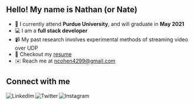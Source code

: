## Hello! My name is Nathan (or Nate)

- 🚂 I currently attend **Purdue University**, and will graduate in **May 2021**
- 💻 I am a **full stack developer**
- 📹 My past research involves experimental methods of streaming video over UDP
- 📄 Checkout my [resume](https://najaco.github.io/personal-website/static/media/resume_cohen.a9ab15f5.pdf)
- ✉️ Reach me at [ncohen4299@gmail.com](mailto:ncohen4299@gmail.com)

## Connect with me
[<img align="left" alt="LinkedIm" src="https://img.shields.io/badge/linkedin-%230077B5.svg?&style=for-the-badge&logo=linkedin&logoColor=white" />][linkedin]

[<img align="left" alt="Twitter" src="https://img.shields.io/badge/twitter-%231DA1F2.svg?&style=for-the-badge&logo=twitter&logoColor=white" />][twitter]

[<img align="left" alt="Instagram" src="https://img.shields.io/badge/instagram-%23E4405F.svg?&style=for-the-badge&logo=instagram&logoColor=white" />][instagram]



[linkedin]: https://www.linkedin.com/in/nathancohen99/
[twitter]: https://twitter.com/nathancohen99
[instagram]: https://www.instagram.com/nathan.cohen4299/
